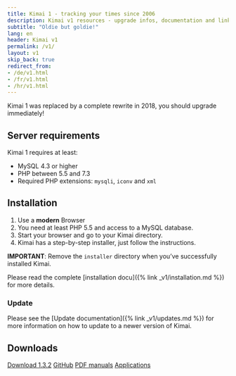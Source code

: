 ```yaml
---
title: Kimai 1 - tracking your times since 2006
description: Kimai v1 resources - upgrade infos, documentation and links
subtitle: "Oldie but goldie!"
lang: en
header: Kimai v1
permalink: /v1/
layout: v1
skip_back: true
redirect_from:
- /de/v1.html
- /fr/v1.html
- /hr/v1.html
---
```


Kimai 1 was replaced by a complete rewrite in 2018, you should upgrade immediately!

## Server requirements

Kimai 1 requires at least:

- MySQL 4.3 or higher
- PHP between 5.5 and 7.3
- Required PHP extensions: `mysqli`, `iconv` and `xml`

## Installation

1. Use a **modern** Browser
2. You need at least PHP 5.5 and access to a MySQL database.
3. Start your browser and go to your Kimai directory.
4. Kimai has a step-by-step installer, just follow the instructions.

**IMPORTANT**: Remove the `installer` directory when you’ve successfully installed Kimai.

Please read the complete [installation docu]({% link _v1/installation.md %}) for more details.

### Update

Please see the [Update documentation]({% link _v1/updates.md %}) for more information on how to update to a newer version of Kimai.

## Downloads

<a href="{{ site.kimai_v1_repo }}/releases/download/v1.3.2/kimai_1.3.2.zip" class="btn btn-primary"><i class="fas fa-download"></i> Download 1.3.2</a>
<a href="{{ site.kimai_v1_repo }}" class="btn btn-primary"><i class="fab fa-github"></i> GitHub</a>
<a href="https://github.com/kimai/legacy/tree/master/manuals" class="btn btn-primary"><i class="fas fa-book"></i> PDF manuals</a>
<a href="{% link _v1/apps.md %}" class="btn btn-primary"><i class="fas fa-cubes"></i> Applications</a>

